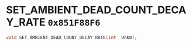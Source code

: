 # SET_AMBIENT_DEAD_COUNT_DECAY_RATE `0x851F88F6`

```cpp
void SET_AMBIENT_DEAD_COUNT_DECAY_RATE(int _Unk0);
```